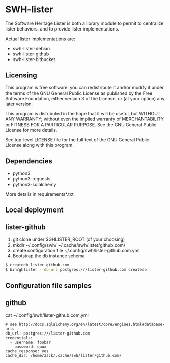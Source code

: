 SWH-lister
============

The Software Heritage Lister is both a library module to permit to
centralize lister behaviors, and to provide lister implementations.

Actual lister implementations are:

- swh-lister-debian
- swh-lister-github
- swh-lister-bitbucket

Licensing
----------

This program is free software: you can redistribute it and/or modify it under
the terms of the GNU General Public License as published by the Free Software
Foundation, either version 3 of the License, or (at your option) any later
version.

This program is distributed in the hope that it will be useful, but WITHOUT ANY
WARRANTY; without even the implied warranty of MERCHANTABILITY or FITNESS FOR A
PARTICULAR PURPOSE.  See the GNU General Public License for more details.

See top-level LICENSE file for the full text of the GNU General Public License
along with this program.


Dependencies
------------

- python3
- python3-requests
- python3-sqlalchemy

More details in requirements*.txt


Local deployment
-----------

## lister-github

1. git clone under $GHLISTER_ROOT (of your choosing)
2. mkdir ~/.config/swh/ ~/.cache/swh/lister/github.com/
3. create configuration file ~/.config/swh/lister-github.com.yml
4. Bootstrap the db instance schema

``` sh
$ createdb lister-github.com
$ bin/ghlister --db-url postgres:///lister-github.com createdb
```

Configuration file samples
-------------------------

## github

cat ~/.config/swh/lister-github.com.yml

    # see http://docs.sqlalchemy.org/en/latest/core/engines.html#database-urls
    db_url: postgres:///lister-github.com
    credentials:
      - username: foobar
        password: quux
    cache_response: yes
    cache_dir: /home/zack/.cache/swh/lister/github.com/
